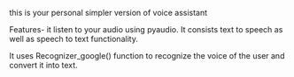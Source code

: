 this is your personal simpler version of voice assistant

Features- it listen to your audio using pyaudio. It consists text to speech as well as speech to text functionality.

It uses Recognizer_google() function to recognize the voice of the user and convert it into text.
